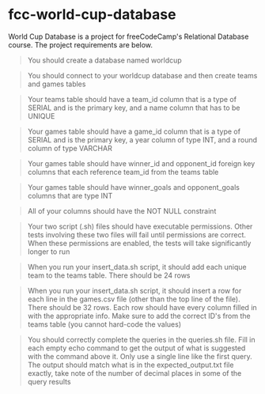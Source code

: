 # fcc-world-cup-database
World Cup Database is a project for freeCodeCamp's Relational Database course. The project requirements are below.

>You should create a database named worldcup

>You should connect to your worldcup database and then create teams and games tables

>Your teams table should have a team_id column that is a type of SERIAL and is the primary key, and a name column that has to be UNIQUE

>Your games table should have a game_id column that is a type of SERIAL and is the primary key, a year column of type INT, and a round column of type VARCHAR

>Your games table should have winner_id and opponent_id foreign key columns that each reference team_id from the teams table

>Your games table should have winner_goals and opponent_goals columns that are type INT

>All of your columns should have the NOT NULL constraint

>Your two script (.sh) files should have executable permissions. Other tests involving these two files will fail until permissions are correct. When these permissions are enabled, the tests will take significantly longer to run

>When you run your insert_data.sh script, it should add each unique team to the teams table. There should be 24 rows

>When you run your insert_data.sh script, it should insert a row for each line in the games.csv file (other than the top line of the file). There should be 32 rows. Each row should have every column filled in with the appropriate info. Make sure to add the correct ID's from the teams table (you cannot hard-code the values)

>You should correctly complete the queries in the queries.sh file. Fill in each empty echo command to get the output of what is suggested with the command above it. Only use a single line like the first query. The output should match what is in the expected_output.txt file exactly, take note of the number of decimal places in some of the query results
